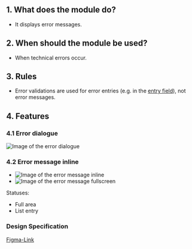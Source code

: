 ## 1. What does the module do?
*   It displays error messages.

## 2. When should the module be used? 
*   When technical errors occur.

## 3. Rules 
*   Error validations are used for error entries (e.g. in the [entry field](https://digital.sbb.ch/mobile/elemente/eingabefeld)), not error messages.

## 4. Features
### 4.1 Error dialogue 
![Image of the error dialogue](https://raw.githubusercontent.com/sbb-design-systems/design-system-mobile-documentation/doku-update/documentation/message/images/MM06_Dialog.png 'class: image light')

### 4.2 Error message inline
*   ![Image of the error message inline](https://raw.githubusercontent.com/sbb-design-systems/design-system-mobile-documentation/doku-update/documentation/message/images/MM06_Inline_Liste.png 'class: image light')
*   ![Image of the error message fullscreen](https://raw.githubusercontent.com/sbb-design-systems/design-system-mobile-documentation/doku-update/documentation/message/images/MM06_Inline_Fullscreen.png 'class: image light')

Statuses:
*   Full area 
*   List entry

### Design Specification
[Figma-Link](https://www.figma.com/file/WOtLIam1xwrqcgnAITsEhV/Design-System-Mobile?node-id=24%3A2648)